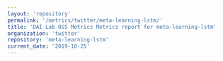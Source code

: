 ```yaml
---
layout: 'repository'
permalink: '/metrics/twitter/meta-learning-lstm/'
title: 'DAI Lab OSS Metrics Metrics report for meta-learning-lstm'
organization: 'twitter'
repository: 'meta-learning-lstm'
current_date: '2019-10-25'
---
```

